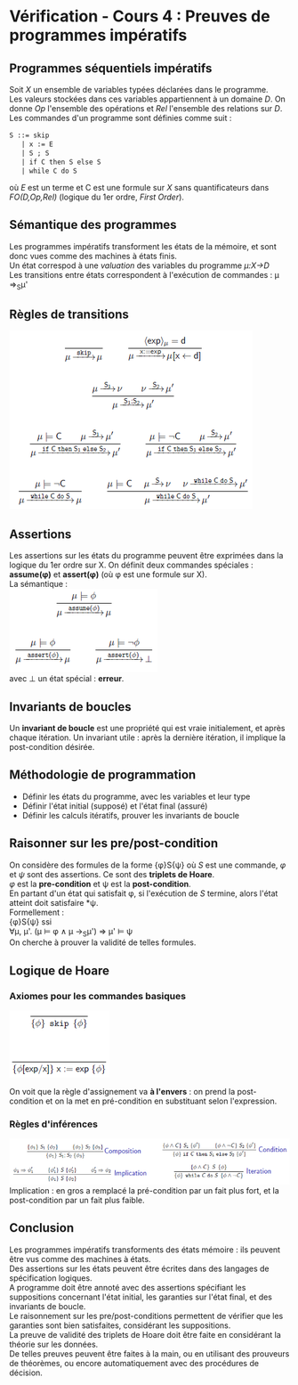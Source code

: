 # Vérification - Cours 4 : Preuves de programmes impératifs

## Programmes séquentiels impératifs

Soit *X* un ensemble de variables typées déclarées dans le programme.  
Les valeurs stockées dans ces variables appartiennent à un domaine *D*. On
donne *Op* l'ensemble des opérations et *Rel* l'ensemble des relations sur *D*.
Les commandes d'un programme sont définies comme suit :
```
S ::= skip
   | x := E
   | S ; S
   | if C then S else S
   | while C do S
```
où *E* est un terme et C est une formule sur *X* sans quantificateurs dans
*FO(D,Op,Rel)* (logique du 1er ordre, *First Order*).

## Sémantique des programmes

Les programmes impératifs transforment les états de la mémoire, et sont donc
vues comme des machines à états finis.  
Un état correspod à une *valuation* des variables du programme *&mu;:X&rarr;D*  
Les transitions entre états correspondent à l'exécution de commandes :
&mu; &rArr;<sub>S</sub>&mu;'

## Règles de transitions

![schéma p.6](img/cours4/4_01.png)

## Assertions

Les assertions sur les états du programme peuvent être exprimées dans la
logique du 1er ordre sur X. On définit deux commandes spéciales :
**assume(&phi;)** et **assert(&phi;)** (où &phi; est une formule sur X).  
La sémantique :  
![schéma p.10](img/cours4/4_02.png)  
avec &perp; un état spécial : **erreur**.

## Invariants de boucles

Un **invariant de boucle** est une propriété qui est vraie initialement, et
après chaque itération. Un invariant utile : après la dernière itération, il
implique la post-condition désirée.

## Méthodologie de programmation

- Définir les états du programme, avec les variables et leur type
- Définir l'état initial (supposé) et l'état final (assuré)
- Définir les calculs itératifs, prouver les invariants de boucle

## Raisonner sur les pre/post-condition

On considère des formules de la forme {&phi;}S{&psi;} où *S* est une commande,
*&phi;* et *&psi;* sont des assertions. Ce sont des **triplets de Hoare**.  
*&phi;* est la **pre-condition** et &psi; est la **post-condition**.  
En partant d'un état qui satisfait &phi;, si l'exécution de *S* termine, alors
l'état atteint doit satisfaire *&psi;.  
Formellement :  
{&phi;}S{&psi;} ssi  
&forall;&mu;, &mu;'. (&mu; &#8872; &phi; &and; &mu; &rarr;<sub>S</sub>&mu;')
&rArr; &mu;' &#8872; &psi;  
On cherche à prouver la validité de telles formules.

## Logique de Hoare

### Axiomes pour les commandes basiques

![schéma p.17](img/cours4/4_03.png)

On voit que la règle d'assignement va **à l'envers** : on prend la
post-condition et on la met en pré-condition en substituant selon l'expression.

### Règles d'inférences

![schémas](img/cours4/4_04.png)
Implication : en gros a remplacé la pré-condition par un fait plus fort, et la
post-condition par un fait plus faible.
## Conclusion

Les programmes impératifs transforments des états mémoire : ils peuvent être
vus comme des machines à états.  
Des assertions sur les états peuvent être écrites dans des langages de
spécification logiques.  
A programme doit être annoté avec des assertions spécifiant les suppositions
concernant l'état initial, les garanties sur l'état final, et des invariants
de boucle.  
Le raisonnement sur les pre/post-conditions permettent de vérifier que les
garanties sont bien satisfaites, considérant les suppositions.  
La preuve de validité des triplets de Hoare doit être faite en considérant la
théorie sur les données.  
De telles preuves peuvent être faites à la main, ou en utilisant des prouveurs
de théorèmes, ou encore automatiquement avec des procédures de décision.
